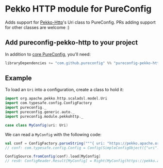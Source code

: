 # Pekko HTTP module for PureConfig

Adds support for [Pekko-Http](https://pekko.apache.org/docs/pekko-http/current/common/http-model.html)'s Uri class to PureConfig. PRs adding support
for other classes are welcome :)

## Add pureconfig-pekko-http to your project

In addition to [core PureConfig](https://github.com/pureconfig/pureconfig), you'll need:

```scala
libraryDependencies += "com.github.pureconfig" %% "pureconfig-pekko-http" % "0.17.5"
```

## Example

To load an `Uri` into a configuration, create a class to hold it:

```scala
import org.apache.pekko.http.scaladsl.model.Uri
import com.typesafe.config.ConfigFactory
import pureconfig._
import pureconfig.generic.auto._
import pureconfig.module.pekkohttp._

case class MyConfig(uri: Uri)
```

We can read a `MyConfig` with the following code:

```scala
val conf = ConfigFactory.parseString("""{ uri: "https://pekko.apache.org/docs/pekko-http/current/common/http-model.html" }""")
// conf: com.typesafe.config.Config = Config(SimpleConfigObject({"uri":"https://pekko.apache.org/docs/pekko-http/current/common/http-model.html"}))

ConfigSource.fromConfig(conf).load[MyConfig]
// res0: ConfigReader.Result[MyConfig] = Right(MyConfig(https://pekko.apache.org/docs/pekko-http/current/common/http-model.html))
```
